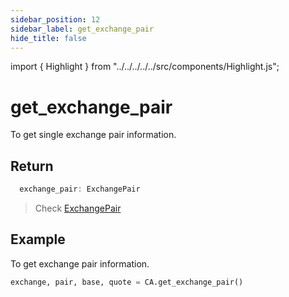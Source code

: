 ```yaml
---
sidebar_position: 12
sidebar_label: get_exchange_pair
hide_title: false
---
```


import { Highlight } from "../../../../../src/components/Highlight.js";

# get_exchange_pair

To get single exchange pair information.

## Return

```typescript
  exchange_pair: ExchangePair
```
> Check [ExchangePair](/docs/developer/api/python/ca-objects/exchange-pair)

## Example

To get exchange pair information.

```py
exchange, pair, base, quote = CA.get_exchange_pair()
```
